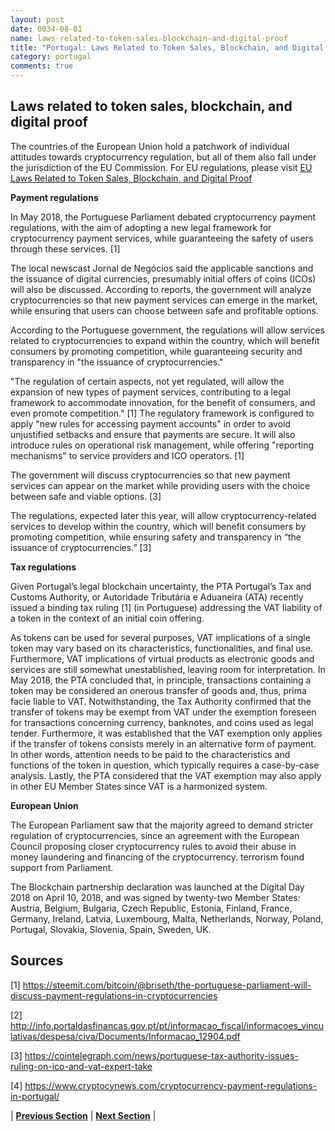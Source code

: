 ```yaml
---
layout: post
date: 0034-08-01
name: laws-related-to-token-sales-blockchain-and-digital-proof
title: "Portugal: Laws Related to Token Sales, Blockchain, and Digital Proof"
category: portugal
comments: true
---
```


## Laws related to token sales, blockchain, and digital proof

The countries of the European Union hold a patchwork of individual attitudes towards cryptocurrency regulation, but all of them also fall under the jurisdiction of the EU Commission. For EU regulations, please visit [EU Laws Related to Token Sales, Blockchain, and Digital Proof](https://neo-project.github.io/global-blockchain-compliance-hub//europe/europe-laws-token-sales.html)
 
**Payment regulations**
 
In May 2018, the Portuguese Parliament debated cryptocurrency payment regulations, with the aim of adopting a new legal framework for cryptocurrency payment services, while guaranteeing the safety of users through these services. [1] 
 
The local newscast Jornal de Negócios said the applicable sanctions and the issuance of digital currencies, presumably initial offers of coins (ICOs) will also be discussed. According to reports, the government will analyze cryptocurrencies so that new payment services can emerge in the market, while ensuring that users can choose between safe and profitable options.
 
According to the Portuguese government, the regulations will allow services related to cryptocurrencies to expand within the country, which will benefit consumers by promoting competition, while guaranteeing security and transparency in "the issuance of cryptocurrencies."
 
"The regulation of certain aspects, not yet regulated, will allow the expansion of new types of payment services, contributing to a legal framework to accommodate innovation, for the benefit of consumers, and even promote competition." [1] 
The regulatory framework is configured to apply "new rules for accessing payment accounts" in order to avoid unjustified setbacks and ensure that payments are secure. It will also introduce rules on operational risk management, while offering "reporting mechanisms" to service providers and ICO operators. [1]

The government will discuss cryptocurrencies so that new payment services can appear on the market while providing users with the choice between safe and viable options. [3]

The regulations, expected later this year, will allow cryptocurrency-related services to develop within the country, which will benefit consumers by promoting competition, while ensuring safety and transparency in “the issuance of cryptocurrencies.” [3]

**Tax regulations**


Given Portugal’s legal blockchain uncertainty, the PTA Portugal’s Tax and Customs Authority, or Autoridade Tributária e Aduaneira (ATA) recently issued a binding tax ruling [1] (in Portuguese) addressing the VAT liability of a token in the context of an initial coin offering.

As tokens can be used for several purposes, VAT implications of a single token may vary based on its characteristics, functionalities, and final use. Furthermore, VAT implications of virtual products as electronic goods and services are still somewhat unestablished, leaving room for interpretation. In May 2018, the PTA concluded that, in principle, transactions containing a token may be considered an onerous transfer of goods and, thus, prima facie liable to VAT. Notwithstanding, the Tax Authority confirmed that the transfer of tokens may be exempt from VAT under the exemption foreseen for transactions concerning currency, banknotes, and coins used as legal tender. Furthermore, it was established that the VAT exemption only applies if the transfer of tokens consists merely in an alternative form of payment. In other words, attention needs to be paid to the characteristics and functions of the token in question, which typically requires a case-by-case analysis. Lastly, the PTA considered that the VAT exemption may also apply in other EU Member States since VAT is a harmonized system.


**European Union**

The European Parliament saw that the majority agreed to demand stricter regulation of cryptocurrencies, since an agreement with the European Council proposing closer cryptocurrency rules to avoid their abuse in money laundering and financing of the cryptocurrency. terrorism found support from Parliament.

The Blockchain partnership declaration was launched at the Digital Day 2018 on April 10, 2018, and was signed by twenty-two Member States: Austria, Belgium, Bulgaria, Czech Republic, Estonia, Finland, France, Germany, Ireland, Latvia, Luxembourg, Malta, Netherlands, Norway, Poland, Portugal, Slovakia, Slovenia, Spain, Sweden, UK.

## Sources 

[1] https://steemit.com/bitcoin/@briseth/the-portuguese-parliament-will-discuss-payment-regulations-in-cryptocurrencies 

[2] http://info.portaldasfinancas.gov.pt/pt/informacao_fiscal/informacoes_vinculativas/despesa/civa/Documents/Informacao_12904.pdf

[3] https://cointelegraph.com/news/portuguese-tax-authority-issues-ruling-on-ico-and-vat-expert-take 

[4] https://www.cryptocynews.com/cryptocurrency-payment-regulations-in-portugal/ 

| **[Previous Section]( https://neo-project.github.io/global-blockchain-compliance-hub//portugal/portugal-governing-by-law.html)** | **[Next Section]( https://neo-project.github.io/global-blockchain-compliance-hub//portugal/portugal-securities-related-laws.html)** |
